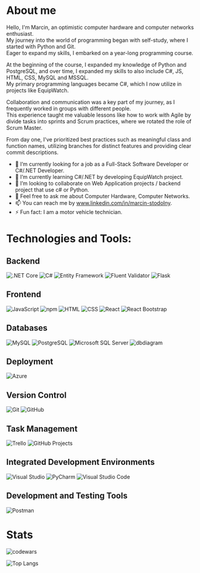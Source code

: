 # About me
Hello, I'm Marcin, an optimistic computer hardware and computer networks enthusiast.  
My journey into the world of programming began with self-study, where I started with Python and Git.  
Eager to expand my skills, I embarked on a year-long programming course.

At the beginning of the course, I expanded my knowledge of Python and PostgreSQL, and over time, I expanded my skills to also include C#, JS, HTML, CSS, MySQL and MSSQL.  
My primary programming languages became C#, which I now utilize in projects like EquipWatch.  

Collaboration and communication was a key part of my journey, as I frequently worked in groups with different people.  
This experience taught me valuable lessons like how to work with Agile by divide tasks into sprints and Scrum practices, where we rotated the role of Scrum Master.   

From day one, I've prioritized best practices such as meaningful class and function names, 
utilizing branches for distinct features and providing clear commit descriptions.


- 🔭 I’m currently looking for a job as a Full-Stack Software Developer or C#/.NET Developer.
- 🌱 I’m currently learning C#/.NET by developing EquipWatch project.
- 👯 I’m looking to collaborate on Web Application projects / backend project that use c# or Python.
- 💬 Feel free to ask me about Computer Hardware, Computer Networks.
- 📫 You can reach me by www.linkedin.com/in/marcin-stodolny.
- ⚡ Fun fact: I am a motor vehicle technician.

# Technologies and Tools:

## Backend
![.NET Core](https://img.shields.io/badge/.NET%20Core-5C2D91?style=for-the-badge&logo=.net&logoColor=white)
![C#](https://img.shields.io/badge/C%23-5C2D91?style=for-the-badge&logo=c-sharp&logoColor=white)
![Entity Framework](https://img.shields.io/badge/Entity%20Framework-512BD4?style=for-the-badge&logo=.net&logoColor=white)
![Fluent Validator](https://img.shields.io/badge/Fluent%20Validator-00BFFF?style=for-the-badge&logo=&logoColor=white)
![Flask](https://img.shields.io/badge/Flask-000000?style=for-the-badge&logo=flask&logoColor=white)

## Frontend

![JavaScript](https://img.shields.io/badge/JavaScript-F7DF1E?style=for-the-badge&logo=javascript&logoColor=black)
![npm](https://img.shields.io/badge/npm-CB3837?style=for-the-badge&logo=npm&logoColor=white)
![HTML](https://img.shields.io/badge/HTML-E34F26?style=for-the-badge&logo=html5&logoColor=white)
![CSS](https://img.shields.io/badge/CSS-1572B6?style=for-the-badge&logo=css3&logoColor=white)
![React](https://img.shields.io/badge/React-61DAFB?style=for-the-badge&logo=react&logoColor=white)
![React Bootstrap](https://img.shields.io/badge/React%20Bootstrap-7952B3?style=for-the-badge&logo=react&logoColor=white)

## Databases

![MySQL](https://img.shields.io/badge/MySQL-4479A1?style=for-the-badge&logo=mysql&logoColor=white)
![PostgreSQL](https://img.shields.io/badge/PostgreSQL-336791?style=for-the-badge&logo=postgresql&logoColor=white)
![Microsoft SQL Server](https://img.shields.io/badge/Microsoft%20SQL%20Server-CC2927?style=for-the-badge&logo=microsoft-sql-server&logoColor=white)
![dbdiagram](https://img.shields.io/badge/dbdiagram-005F9E?style=for-the-badge&logo=diagramsdotnet&logoColor=white)

## Deployment

![Azure](https://img.shields.io/badge/Microsoft%20Azure-0089D6?style=for-the-badge&logo=microsoft-azure&logoColor=white)

## Version Control

![Git](https://img.shields.io/badge/Git-F05032?style=for-the-badge&logo=git&logoColor=white)
![GitHub](https://img.shields.io/badge/GitHub-181717?style=for-the-badge&logo=github&logoColor=white)

## Task Management

![Trello](https://img.shields.io/badge/Trello-0052CC?style=for-the-badge&logo=trello&logoColor=white)
![GitHub Projects](https://img.shields.io/badge/GitHub%20Projects-181717?style=for-the-badge&logo=github&logoColor=white)

## Integrated Development Environments

![Visual Studio](https://img.shields.io/badge/Visual%20Studio-5C2D91.svg?style=for-the-badge&logo=visual-studio&logoColor=white)
![PyCharm](https://img.shields.io/badge/PyCharm-000000?style=for-the-badge&logo=pycharm&logoColor=white)
![Visual Studio Code](https://img.shields.io/badge/Visual%20Studio%20Code-007ACC?style=for-the-badge&logo=visual-studio-code&logoColor=white)

## Development and Testing Tools

![Postman](https://img.shields.io/badge/Postman-FF6C37?style=for-the-badge&logo=postman&logoColor=white)

# Stats

![codewars](https://www.codewars.com/users/Marcin%20Stodolny/badges/large)

![Top Langs](https://github-readme-stats.vercel.app/api/top-langs/?username=marcinstodolny&layout=compact&theme=transparent)

